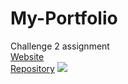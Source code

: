 # My-Portfolio
Challenge 2 assignment
<br />
[Website](https://alphacenturai001.github.io/My-Portfolio/)
<br />
[Repository](https://github.com/Alphacenturai001/My-Portfolio)
![](assets/images/alphacenturai001.github.io_My-Portfolio_.png)
